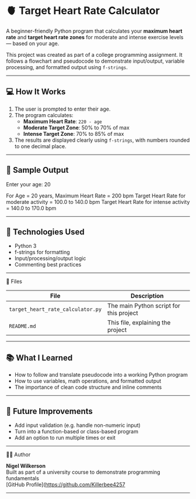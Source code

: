 # 🫀 Target Heart Rate Calculator

A beginner-friendly Python program that calculates your **maximum heart rate** and **target heart rate zones** for moderate and intense exercise levels — based on your age.

This project was created as part of a college programming assignment. It follows a flowchart and pseudocode to demonstrate input/output, variable processing, and formatted output using `f-strings`.

---

## 💻 How It Works

1. The user is prompted to enter their age.
2. The program calculates:
   - **Maximum Heart Rate**: `220 - age`
   - **Moderate Target Zone**: 50% to 70% of max
   - **Intense Target Zone**: 70% to 85% of max
3. The results are displayed clearly using `f-strings`, with numbers rounded to one decimal place.

---

## 🧪 Sample Output

Enter your age: 20

For Age = 20 years,
Maximum Heart Rate = 200 bpm
Target Heart Rate for moderate activity = 100.0 to 140.0 bpm
Target Heart Rate for intense activity = 140.0 to 170.0 bpm


---

## 🧰 Technologies Used

- Python 3
- f-strings for formatting
- Input/processing/output logic
- Commenting best practices

---

 📁 Files

| File | Description |
|------|-------------|
| `target_heart_rate_calculator.py` | The main Python script for this project |
| `README.md` | This file, explaining the project |

---

## 📚 What I Learned

- How to follow and translate pseudocode into a working Python program
- How to use variables, math operations, and formatted output
- The importance of clean code structure and inline comments

---

## 🚀 Future Improvements

- Add input validation (e.g. handle non-numeric input)
- Turn into a function-based or class-based program
- Add an option to run multiple times or exit

---

 🙋‍♂️ Author

**Nigel Wilkerson**  
Built as part of a university course to demonstrate programming fundamentals  
[GitHub Profile](https://github.com/Killerbee4257

---
